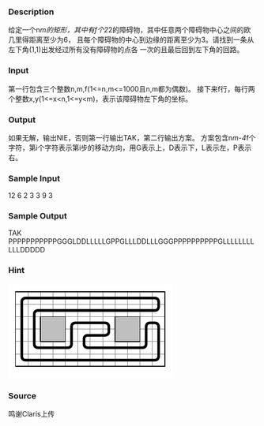 
### Description
给定一个n*m的矩形，其中有f个2*2的障碍物，其中任意两个障碍物中心之间的欧几里得距离至少为6，
且每个障碍物的中心到边缘的距离至少为3。请找到一条从左下角(1,1)出发经过所有没有障碍物的点各
一次的且最后回到左下角的回路。

### Input
第一行包含三个整数n,m,f(1<=n,m<=1000且n,m都为偶数)。
接下来f行，每行两个整数x,y(1<=x<n,1<=y<m)，表示该障碍物左下角的坐标。

### Output
如果无解，输出NIE，否则第一行输出TAK，第二行输出方案。
方案包含n*m-4*f个字符，第i个字符表示第i步的移动方向，用G表示上，D表示下，L表示左，P表示右。

### Sample Input
12 6 2
3 3
9 3
### Sample Output
TAK
PPPPPPPPPPPGGGLDDLLLLLGPPGLLLDDLLLGGGPPPPPPPPPPGLLLLLLLLLLLDDDDD

### Hint
![](/JudgeOnline/upload/201506/PillarsSample.JPG) 
### Source
鸣谢Claris上传